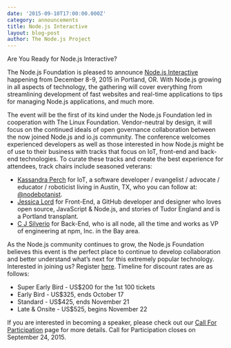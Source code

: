 ```yaml
---
date: '2015-09-10T17:00:00.000Z'
category: announcements
title: Node.js Interactive
layout: blog-post
author: The Node.js Project
---
```


Are You Ready for Node.js Interactive?

The Node.js Foundation is pleased to announce [Node.js Interactive](http://interactive.nodejs.org) happening from December 8-9, 2015 in Portland, OR. With Node.js growing in all aspects of technology, the gathering will cover everything from streamlining development of fast websites and real-time applications to tips for managing Node.js applications, and much more.

The event will be the first of its kind under the Node.js Foundation led in cooperation with The Linux Foundation. Vendor-neutral by design, it will focus on the continued ideals of open governance collaboration between the now joined Node.js and io.js community. The conference welcomes experienced developers as well as those interested in how Node.js might be of use to their business with tracks that focus on IoT, front-end and back-end technologies. To curate these tracks and create the best experience for attendees, track chairs include seasoned veterans:

- [Kassandra Perch](https://github.com/nodebotanist) for IoT, a software developer / evangelist / advocate / educator / roboticist living in Austin, TX, who you can follow at: [@nodebotanist](https://twitter.com/nodebotanist).
- [Jessica Lord](https://github.com/jlord/) for Front-End, a GitHub developer and designer who loves open source, JavaScript & Node.js, and stories of Tudor England and is a Portland transplant.
- [C J Silverio](https://github.com/ceejbot) for Back-End, who is all node, all the time and works as VP of engineering at npm, Inc. in the Bay area.

As the Node.js community continues to grow, the Node.js Foundation believes this event is the perfect place to continue to develop collaboration and better understand what’s next for this extremely popular technology. Interested in joining us? Register [here](http://events.linuxfoundation.org/events/node-interactive/attend/register). Timeline for discount rates are as follows:

- Super Early Bird - US$200 for the 1st 100 tickets
- Early Bird - US$325, ends October 17
- Standard - US$425, ends November 21
- Late & Onsite - US$525, begins November 22

If you are interested in becoming a speaker, please check out our [Call For Participation](http://events.linuxfoundation.org/events/node-interactive/program/cfp) page for more details. Call for Participation closes on September 24, 2015.
